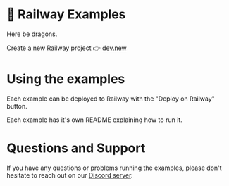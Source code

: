 # 🚂 Railway Examples

Here be dragons.

Create a new Railway project 👉 [dev.new](https://dev.new)

# Using the examples

Each example can be deployed to Railway with the "Deploy on Railway" button.

Each example has it's own README explaining how to run it.

# Questions and Support

If you have any questions or problems running the examples, please don't hesitate to reach out on our [Discord server](https://discord.gg/xAm2w6g).
